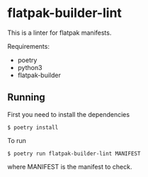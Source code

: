 flatpak-builder-lint
====================

This is a linter for flatpak manifests.

Requirements:

- poetry
- python3
- flatpak-builder


Running
-------

First you need to install the dependencies

```shell
$ poetry install
```

To run
```shell
$ poetry run flatpak-builder-lint MANIFEST
```

where MANIFEST is the manifest to check.

